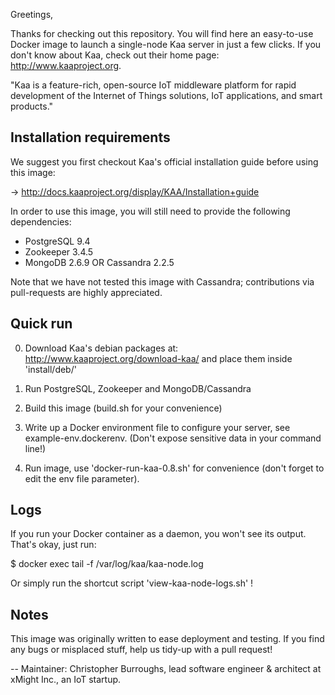 Greetings,

Thanks for checking out this repository. You will find here an easy-to-use Docker image to launch a single-node Kaa server in just a few clicks.
If you don't know about Kaa, check out their home page: http://www.kaaproject.org.

"Kaa is a feature-rich, open-source IoT middleware platform for rapid development of the Internet of Things solutions, IoT applications, and smart products."

## Installation requirements

We suggest you first checkout Kaa's official installation guide before using this image:

-> http://docs.kaaproject.org/display/KAA/Installation+guide

In order to use this image, you will still need to provide the following dependencies:

- PostgreSQL 9.4
- Zookeeper 3.4.5
- MongoDB 2.6.9 OR Cassandra 2.2.5

Note that we have not tested this image with Cassandra; contributions via pull-requests are highly appreciated.

## Quick run

0. Download Kaa's debian packages at: http://www.kaaproject.org/download-kaa/ and place them inside 'install/deb/'

1. Run PostgreSQL, Zookeeper and MongoDB/Cassandra

2. Build this image (build.sh for your convenience)

2. Write up a Docker environment file to configure your server, see example-env.dockerenv. (Don't expose sensitive data in your command line!)

3. Run image, use 'docker-run-kaa-0.8.sh' for convenience (don't forget to edit the env file parameter).

## Logs

If you run your Docker container as a daemon, you won't see its output. That's okay, just run:

$ docker exec <container-name> tail -f /var/log/kaa/kaa-node.log

Or simply run the shortcut script 'view-kaa-node-logs.sh' !


## Notes

This image was originally written to ease deployment and testing. If you find any bugs or misplaced stuff, help us tidy-up with a pull request!


--
Maintainer: Christopher Burroughs,
lead software engineer & architect at xMight Inc., an IoT startup.
